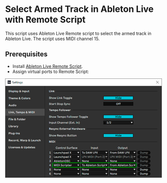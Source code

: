 # Select Armed Track in Ableton Live with Remote Script

This script uses Ableton Live Remote script to select the armed track in 
Ableton Live. The script uses MIDI channel 15.

## Prerequisites

- Install [Ableton Live Remote Script](https://github.com/Maboroshy/midi-scripter/tree/master/extra/Ableton%20Remote%20Script).
- Assign virtual ports to Remote Script:

![Ableton Live settings](/examples/ableton_select_armed_track_with_remote_script/ableton_settings.png)
